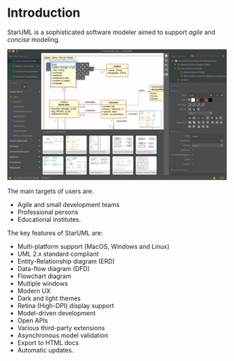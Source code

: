 # Introduction

StarUML is a sophisticated software modeler aimed to support _agile_ and _concise_ modeling.

![](../.gitbook/assets/screenshot.png)

The main targets of users are:

* Agile and small development teams
* Professional persons
* Educational institutes.

The key features of StarUML are:

* Multi-platform support \(MacOS, Windows and Linux\)
* UML 2.x standard compliant
* Entity-Relationship diagram \(ERD\)
* Data-flow diagram \(DFD\)
* Flowchart diagram
* Multiple windows
* Modern UX
* Dark and light themes
* Retina \(High-DPI\) display support
* Model-driven development
* Open APIs
* Various third-party extensions
* Asynchronous model validation
* Export to HTML docs
* Automatic updates.

